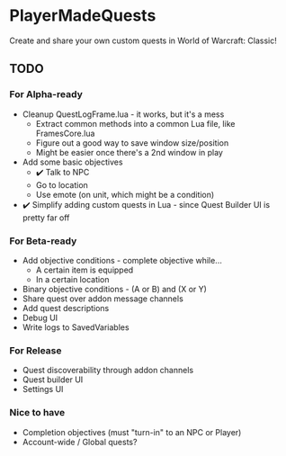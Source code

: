 # PlayerMadeQuests

Create and share your own custom quests in World of Warcraft: Classic!

## TODO

### For Alpha-ready

* Cleanup QuestLogFrame.lua - it works, but it's a mess
  * Extract common methods into a common Lua file, like FramesCore.lua
  * Figure out a good way to save window size/position
  * Might be easier once there's a 2nd window in play
* Add some basic objectives
  * ✔️ Talk to NPC
  * Go to location
  * Use emote (on unit, which might be a condition)
* ✔️ Simplify adding custom quests in Lua - since Quest Builder UI is pretty far off

### For Beta-ready

* Add objective conditions - complete objective while...
  * A certain item is equipped
  * In a certain location
* Binary objective conditions - (A or B) and (X or Y)
* Share quest over addon message channels
* Add quest descriptions
* Debug UI
* Write logs to SavedVariables

### For Release

* Quest discoverability through addon channels
* Quest builder UI
* Settings UI

### Nice to have

* Completion objectives (must "turn-in" to an NPC or Player)
* Account-wide / Global quests?